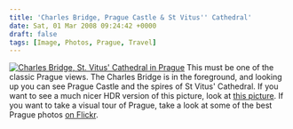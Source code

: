 ```yaml
---
title: 'Charles Bridge, Prague Castle & St Vitus'' Cathedral'
date: Sat, 01 Mar 2008 09:24:42 +0000
draft: false
tags: [Image, Photos, Prague, Travel]
---
```


[![Charles Bridge, St. Vitus' Cathedral in Prague](http://gerard.interwebworld.co.uk/files/2008/03/charles-bridge-st-vitus.jpg)](http://gerard.interwebworld.co.uk/files/2008/03/charles-bridge-st-vitus.jpg) This must be one of the classic Prague views. The Charles Bridge is in the foreground, and looking up you can see Prague Castle and the spires of St Vitus' Cathedral. If you want to see a much nicer HDR version of this picture, look at [this picture](http://flickr.com/photos/dvidal/2260851551/in/pool-hdr). If you want to take a visual tour of Prague, take a look at some of the best Prague photos [on Flickr](http://flickr.com/photos/tags/praha/interesting/).